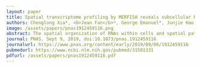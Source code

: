 ```yaml
---
layout: paper
title: Spatial transcriptome profiling by MERFISH reveals subcellular RNA compartmentalization and cell cycle-dependent gene expression
authors: Chenglong Xia*, <b>Jean Fan</b>*, George Emanuel*, Junjie Hao, and Xiaowei Zhuang^
image: /assets/papers/pnas1912459116.png
abstract: The spatial organization of RNAs within cells and spatial patterning of cells within tissues play crucial roles in many biological processes. Here, we demonstrate that multiplexed error-robust FISH (MERFISH) can achieve near-genome-wide, spatially resolved RNA profiling of individual cells with high accuracy and high detection efficiency. Using this approach, we identified RNA species enriched in different subcellular compartments, observed transcriptionally distinct cell states corresponding to different cell-cycle phases, and revealed spatial patterning of transcriptionally distinct cells. Spatially resolved transcriptome quantification within cells further enabled RNA velocity and pseudotime analysis, which revealed numerous genes with cell cycle-dependent expression. We anticipate that spatially resolved transcriptome analysis will advance our understanding of the interplay between gene regulation and spatial context in biological systems.
journal: PNAS. Sept 9, 2019, doi:10.1073/pnas.1912459116
journalurl: https://www.pnas.org/content/early/2019/09/06/1912459116
pubmedurl: https://www.ncbi.nlm.nih.gov/pubmed/31501331
pdfurl: /assets/papers/pnas1912459116.pdf
---
```


